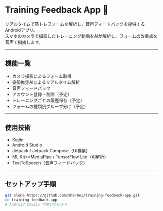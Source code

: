 # Training Feedback App 💪

リアルタイムで筋トレフォームを解析し、音声フィードバックを提供するAndroidアプリ。  
スマホのカメラで撮影したトレーニング動画をAIが解析し、フォームの改善点を音声で指摘します。

---

## 機能一覧

- カメラ撮影によるフォーム取得
- 姿勢推定AIによるリアルタイム解析
- 音声フィードバック
- アカウント登録・削除（予定）
- トレーニングごとの履歴保存（予定）
- フォームの種類別グループ分け（予定）

---

## 使用技術

- Kotlin
- Android Studio
- Jetpack / Jetpack Compose（UI構築）
- ML Kit<=MediaPipe / TensorFlow Lite（AI解析）
- TextToSpeech（音声フィードバック）

---

## セットアップ手順

```bash
git clone https://github.com/sh0-hei/training-feedback-app.git
cd training-feedback-app
# Android Studio で開いてビルド